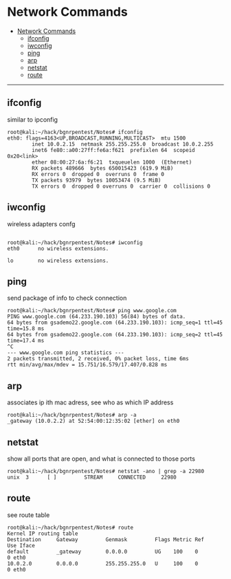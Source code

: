 # Network Commands
- [Network Commands](#Network-Commands)
  - [ifconfig](#ifconfig)
  - [iwconfig](#iwconfig)
  - [ping](#ping)
  - [arp](#arp)
  - [netstat](#netstat)
  - [route](#route)

***
## ifconfig
similar to ipconfig
```shell
root@kali:~/hack/bgnrpentest/Notes# ifconfig
eth0: flags=4163<UP,BROADCAST,RUNNING,MULTICAST>  mtu 1500
        inet 10.0.2.15  netmask 255.255.255.0  broadcast 10.0.2.255
        inet6 fe80::a00:27ff:fe6a:f621  prefixlen 64  scopeid 0x20<link>
        ether 08:00:27:6a:f6:21  txqueuelen 1000  (Ethernet)
        RX packets 489666  bytes 650015423 (619.9 MiB)
        RX errors 0  dropped 0  overruns 0  frame 0
        TX packets 93979  bytes 10053474 (9.5 MiB)
        TX errors 0  dropped 0 overruns 0  carrier 0  collisions 0
```

## iwconfig
wireless adapters confg
```shell

root@kali:~/hack/bgnrpentest/Notes# iwconfig
eth0      no wireless extensions.

lo        no wireless extensions.
```

## ping
send package of info to check connection
```shell
root@kali:~/hack/bgnrpentest/Notes# ping www.google.com
PING www.google.com (64.233.190.103) 56(84) bytes of data.
64 bytes from gsademo22.google.com (64.233.190.103): icmp_seq=1 ttl=45 time=15.8 ms
64 bytes from gsademo22.google.com (64.233.190.103): icmp_seq=2 ttl=45 time=17.4 ms
^C
--- www.google.com ping statistics ---
2 packets transmitted, 2 received, 0% packet loss, time 6ms
rtt min/avg/max/mdev = 15.751/16.579/17.407/0.828 ms
```

## arp
associates ip ith mac adress, see who as which IP address
```shell
root@kali:~/hack/bgnrpentest/Notes# arp -a
_gateway (10.0.2.2) at 52:54:00:12:35:02 [ether] on eth0
```

## netstat
show all ports that are open, and what is connected to those ports
```shell
root@kali:~/hack/bgnrpentest/Notes# netstat -ano | grep -a 22980
unix  3      [ ]         STREAM     CONNECTED     22980 
```

## route
see route table
```shell
root@kali:~/hack/bgnrpentest/Notes# route
Kernel IP routing table
Destination     Gateway         Genmask         Flags Metric Ref    Use Iface
default         _gateway        0.0.0.0         UG    100    0        0 eth0
10.0.2.0        0.0.0.0         255.255.255.0   U     100    0        0 eth0
```






